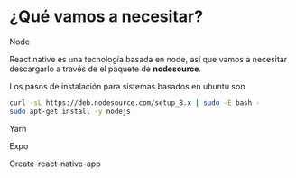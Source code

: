# ¿Qué vamos a necesitar?

Node

React native es una tecnología basada en node, así que vamos a necesitar descargarlo a través de el paquete de **nodesource**.

Los pasos de instalación para sistemas basados en ubuntu son

```bash
curl -sL https://deb.nodesource.com/setup_8.x | sudo -E bash -
sudo apt-get install -y nodejs
```

Yarn

Expo

Create-react-native-app



